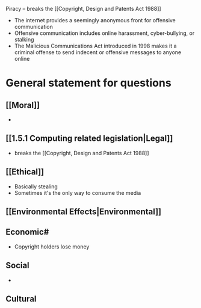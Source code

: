 
Piracy – breaks the [[Copyright, Design and Patents Act 1988]]

- The internet provides a seemingly anonymous front for offensive communication 
- Offensive communication includes online harassment, cyber-bullying, or stalking 
- The Malicious Communications Act introduced in 1998 makes it a criminal offense to send indecent or offensive messages to anyone online
# General statement for questions
## [[Moral]]
- 
## [[1.5.1 Computing related legislation|Legal]]
- breaks the [[Copyright, Design and Patents Act 1988]]
## [[Ethical]]
- Basically stealing
- Sometimes it's the only way to consume the media
## [[Environmental Effects|Environmental]]
## Economic#
- Copyright holders lose money
## Social
- 
## Cultural